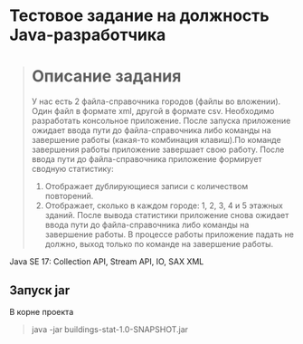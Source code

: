 # Тестовое задание на должность Java-разработчика

> # Описание задания
>У нас есть 2 файла-справочника городов (файлы во вложении). Один файл в формате xml, другой в формате csv.
Необходимо разработать консольное приложение. После запуска приложение ожидает ввода пути до файла-справочника либо команды на завершение работы (какая-то комбинация клавиш).По команде завершения работы приложение завершает свою работу. После ввода пути до файла-справочника приложение формирует сводную статистику:
>1) Отображает дублирующиеся записи с количеством повторений.
>2) Отображает, сколько в каждом городе: 1, 2, 3, 4 и 5 этажных зданий.
После вывода статистики приложение снова ожидает ввода пути до файла-справочника либо команды на завершение работы.
>В процессе работы приложение падать не должно, выход только по команде на завершение работы.


Java SE 17: Collection API, Stream API, IO, SAX XML

## Запуск jar

В корне проекта
> java -jar buildings-stat-1.0-SNAPSHOT.jar

